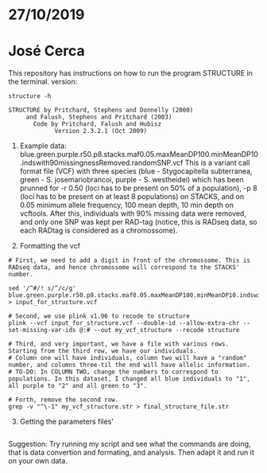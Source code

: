 # 27/10/2019
# José Cerca

This repository has instructions on how to run the program STRUCTURE in the terminal.
version:

```
structure -h

STRUCTURE by Pritchard, Stephens and Donnelly (2000)
     and Falush, Stephens and Pritchard (2003)
       Code by Pritchard, Falush and Hubisz
             Version 2.3.2.1 (Oct 2009)
```

1. Example data:
blue.green.purple.r50.p8.stacks.maf0.05.maxMeanDP100.minMeanDP10.indswith90missingnessRemoved.randomSNP.vcf
This is a variant call format file (VCF) with three species (blue - Stygocapitella subterranea, green - S. josemariobrancoi, purple - S. westheidei) which has been prunned for -r 0.50 (loci has to be present on 50% of a population), -p 8 (loci has to be present on at least 8 populations) on STACKS, and on 0.05 minimum allele frequency, 100 mean depth, 10 min depth on vcftools. After this, individuals with 90% missing data were removed, and only one SNP was kept per RAD-tag (notice, this is RADseq data, so each RADtag is considered as a chromossome).

2. Formatting the vcf
```
# First, we need to add a digit in front of the chromossome. This is RADseq data, and hence chromossome will correspond to the STACKS' number.

sed '/^#/! s/^/c/g' blue.green.purple.r50.p8.stacks.maf0.05.maxMeanDP100.minMeanDP10.indswith90missingnessRemoved.randomSNP.vcf > input_for_structure.vcf

# Second, we use plink v1.96 to recode to structure
plink --vcf input_for_structure.vcf --double-id --allow-extra-chr --set-missing-var-ids @:# --out my_vcf_structure --recode structure

# Third, and very important, we have a file with various rows. Starting from the third row, we have our individuals.
# Column one will have individuals, column two will have a "random" number, and columns three-til the end will have allelic information.
# TO-DO: In COLUMN TWO, change the numbers to correspond to populations. In this dataset, I changed all blue individuals to "1", all purple to "2" and all green to "3".

# Forth, remove the second row.
grep -v "^\-1" my_vcf_structure.str > final_structure_file.str
```

3. Getting the parameters files' 
```

```
Suggestion:
Try running my script and see what the commands are doing, that is data convertion and formating, and analysis. 
Then adapt it and run it on your own data.
